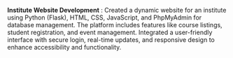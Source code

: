 **Institute Website Development** : 
Created a dynamic website for an institute using Python (Flask), HTML, CSS, JavaScript, and PhpMyAdmin for database management. 
The platform includes features like course listings, student registration, and event management. 
Integrated a user-friendly interface with secure login, real-time updates, and responsive design to enhance accessibility and functionality.
